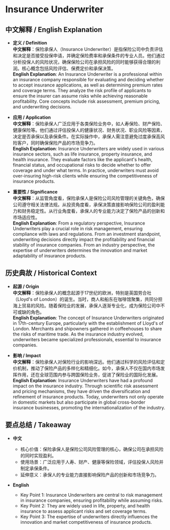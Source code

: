 # Insurance Underwriter

## 中文解释 / English Explanation

* **定义 / Definition**  
  **中文解释**：保险承保人（Insurance Underwriter）是指保险公司中负责评估和决定是否接受投保申请，并确定保险费率和承保条件的专业人员。他们通过分析投保人的风险状况，确保保险公司在承担风险的同时能够获得合理的利润。核心概念包括风险评估、保费定价和承保决策。  
  **English Explanation**: An Insurance Underwriter is a professional within an insurance company responsible for evaluating and deciding whether to accept insurance applications, as well as determining premium rates and coverage terms. They analyze the risk profile of applicants to ensure the insurer can assume risks while achieving reasonable profitability. Core concepts include risk assessment, premium pricing, and underwriting decisions.

* **应用 / Application**  
  **中文解释**：保险承保人广泛应用于各类保险业务中，如人寿保险、财产保险、健康保险等。他们通过评估投保人的健康状况、财务状况、职业风险等因素，决定是否承保以及承保条件。在实际操作中，承保人需注意避免过度承保高风险客户，同时确保保险产品的市场竞争力。  
  **English Explanation**: Insurance Underwriters are widely used in various insurance sectors, such as life insurance, property insurance, and health insurance. They evaluate factors like the applicant's health, financial status, and occupational risks to decide whether to offer coverage and under what terms. In practice, underwriters must avoid over-insuring high-risk clients while ensuring the competitiveness of insurance products.

* **重要性 / Significance**  
  **中文解释**：从监管角度看，保险承保人是保险公司风险管理的关键角色，确保公司遵守相关法律法规。从投资角度看，承保决策直接影响保险公司的盈利能力和财务稳定性。从行业角度看，承保人的专业能力决定了保险产品的创新和市场适应性。  
  **English Explanation**: From a regulatory perspective, Insurance Underwriters play a crucial role in risk management, ensuring compliance with laws and regulations. From an investment standpoint, underwriting decisions directly impact the profitability and financial stability of insurance companies. From an industry perspective, the expertise of underwriters determines the innovation and market adaptability of insurance products.

## 历史典故 / Historical Context

* **起源 / Origin**  
  **中文解释**：保险承保人的概念起源于17世纪的欧洲，特别是英国劳合社（Lloyd's of London）的诞生。当时，商人和船东在咖啡馆聚集，共同分担海上贸易的风险。随着保险业的发展，承保人逐渐专业化，成为保险公司中不可或缺的角色。  
  **English Explanation**: The concept of Insurance Underwriters originated in 17th-century Europe, particularly with the establishment of Lloyd's of London. Merchants and shipowners gathered in coffeehouses to share the risks of maritime trade. As the insurance industry evolved, underwriters became specialized professionals, essential to insurance companies.

* **影响 / Impact**  
  **中文解释**：保险承保人对保险行业的影响深远。他们通过科学的风险评估和定价机制，推动了保险产品的多样化和精细化。如今，承保人不仅在国内市场发挥作用，还在全球范围内参与跨国保险业务，促进了保险业的国际化发展。  
  **English Explanation**: Insurance Underwriters have had a profound impact on the insurance industry. Through scientific risk assessment and pricing mechanisms, they have driven the diversification and refinement of insurance products. Today, underwriters not only operate in domestic markets but also participate in global cross-border insurance businesses, promoting the internationalization of the industry.

## 要点总结 / Takeaway

* **中文**  
  - 核心价值：保险承保人是保险公司风险管理的核心，确保公司在承担风险的同时实现盈利。  
  - 使用场景：广泛应用于人寿、财产、健康等保险领域，评估投保人风险并制定承保条件。  
  - 延伸意义：承保人的专业能力直接影响保险产品的创新和市场竞争力。

* **English**  
  - Key Point 1: Insurance Underwriters are central to risk management in insurance companies, ensuring profitability while assuming risks.  
  - Key Point 2: They are widely used in life, property, and health insurance to assess applicant risks and set coverage terms.  
  - Key Point 3: The expertise of underwriters directly influences the innovation and market competitiveness of insurance products.